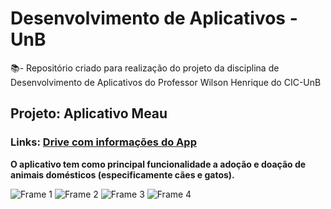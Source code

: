 # Desenvolvimento de Aplicativos - UnB

📚- Repositório criado para realização do projeto da disciplina de Desenvolvimento de Aplicativos do Professor Wilson Henrique do CIC-UnB

## Projeto: Aplicativo Meau

### Links: [Drive com informações do App](https://drive.google.com/drive/folders/15TGfLCMfs-lSO_mYpfqplN8Bdl_qf_MF?usp=sharing)

<b>O aplicativo tem como principal funcionalidade a adoção e doação de animais domésticos
(especificamente cães e gatos).</b>

![Frame 1](https://user-images.githubusercontent.com/50452655/213350552-ea339b55-0ba7-4ad7-b31d-582dde61e252.png)
![Frame 2](https://user-images.githubusercontent.com/50452655/213350558-f118b8f1-9c03-4340-a3b0-3b5d03b700d7.png)
![Frame 3](https://user-images.githubusercontent.com/50452655/213350562-9e693f1e-e256-42b3-9aee-6234ba4dfae3.png)
![Frame 4](https://user-images.githubusercontent.com/50452655/213350567-57803d9c-c119-41d3-8a9e-25898124a521.png)
